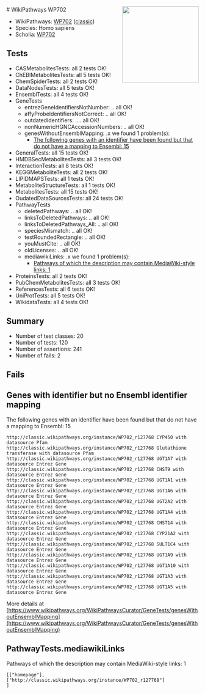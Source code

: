 <img style="float: right; width: 200px" src="https://upload.wikimedia.org/wikipedia/commons/thumb/8/83/Wplogo_with_text_500.png/640px-Wplogo_with_text_500.png" />
# WikiPathways WP702

* WikiPathways: [WP702](https://wikipathways.org/pathways/WP702) ([classic](https://classic.wikipathways.org/instance/WP702))
* Species: Homo sapiens
* Scholia: [WP702](https://scholia.toolforge.org/wikipathways/WP702)
## Tests
* CASMetabolitesTests: all 2 tests OK!
* ChEBIMetabolitesTests: all 5 tests OK!
* ChemSpiderTests: all 2 tests OK!
* DataNodesTests: all 5 tests OK!
* EnsemblTests: all 4 tests OK!
* GeneTests
    * entrezGeneIdentifiersNotNumber: .. all OK!
    * affyProbeIdentifiersNotCorrect: .. all OK!
    * outdatedIdentifiers: .... all OK!
    * nonNumericHGNCAccessionNumbers: .. all OK!
    * genesWithoutEnsemblMapping: .x we found 1 problem(s):
        * [The following genes with an identifier have been found but that do not have a mapping to Ensembl: 15](#c4e54312)
* GeneralTests: all 15 tests OK!
* HMDBSecMetabolitesTests: all 3 tests OK!
* InteractionTests: all 8 tests OK!
* KEGGMetaboliteTests: all 2 tests OK!
* LIPIDMAPSTests: all 1 tests OK!
* MetaboliteStructureTests: all 1 tests OK!
* MetabolitesTests: all 15 tests OK!
* OudatedDataSourcesTests: all 24 tests OK!
* PathwayTests
    * deletedPathways: .. all OK!
    * linksToDeletedPathways: .. all OK!
    * linksToDeletedPathways_All: .. all OK!
    * speciesMismatch: .. all OK!
    * testRoundedRectangle: .. all OK!
    * youMustCite: .. all OK!
    * oldLicenses: .. all OK!
    * mediawikiLinks: .x we found 1 problem(s):
        * [Pathways of which the description may contain MediaWiki-style links: 1](#da69cf45)
* ProteinsTests: all 2 tests OK!
* PubChemMetabolitesTests: all 3 tests OK!
* ReferencesTests: all 6 tests OK!
* UniProtTests: all 5 tests OK!
* WikidataTests: all 4 tests OK!


## Summary

* Number of test classes: 20
* Number of tests: 120
* Number of assertions: 241
* Number of fails: 2

## Fails

<a name="c4e54312" />

## Genes with identifier but no Ensembl identifier mapping

The following genes with an identifier have been found but that do not have a mapping to Ensembl: 15
```
http://classic.wikipathways.org/instance/WP702_r127768 CYP450 with datasource Pfam
http://classic.wikipathways.org/instance/WP702_r127768 Glutathione transferase with datasource Pfam
http://classic.wikipathways.org/instance/WP702_r127768 UGT1A7 with datasource Entrez Gene
http://classic.wikipathways.org/instance/WP702_r127768 CHST9 with datasource Entrez Gene
http://classic.wikipathways.org/instance/WP702_r127768 UGT1A1 with datasource Entrez Gene
http://classic.wikipathways.org/instance/WP702_r127768 UGT1A6 with datasource Entrez Gene
http://classic.wikipathways.org/instance/WP702_r127768 UGT2A2 with datasource Entrez Gene
http://classic.wikipathways.org/instance/WP702_r127768 UGT1A4 with datasource Entrez Gene
http://classic.wikipathways.org/instance/WP702_r127768 CHST14 with datasource Entrez Gene
http://classic.wikipathways.org/instance/WP702_r127768 CYP21A2 with datasource Entrez Gene
http://classic.wikipathways.org/instance/WP702_r127768 SULT1C4 with datasource Entrez Gene
http://classic.wikipathways.org/instance/WP702_r127768 UGT1A9 with datasource Entrez Gene
http://classic.wikipathways.org/instance/WP702_r127768 UGT1A10 with datasource Entrez Gene
http://classic.wikipathways.org/instance/WP702_r127768 UGT1A3 with datasource Entrez Gene
http://classic.wikipathways.org/instance/WP702_r127768 UGT1A5 with datasource Entrez Gene
```

More details at [https://www.wikipathways.org/WikiPathwaysCurator/GeneTests/genesWithoutEnsemblMapping](https://www.wikipathways.org/WikiPathwaysCurator/GeneTests/genesWithoutEnsemblMapping)

<a name="da69cf45" />

## PathwayTests.mediawikiLinks

Pathways of which the description may contain MediaWiki-style links: 1
```
[["homepage"],
["http://classic.wikipathways.org/instance/WP702_r127768"]
]
```

